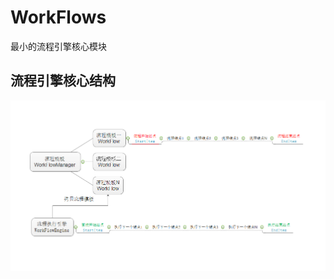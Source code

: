 # WorkFlows
最小的流程引擎核心模块

<p dir="auto"><h2>流程引擎核心结构</h2>
<img src="https://github.com/kingkie/WorkFlows/blob/master/%E6%B5%81%E7%A8%8B%E7%A4%BA%E6%84%8F%E5%9B%BE.png" alt="流程引擎核心结构" style="max-width: 100%;">
</p>